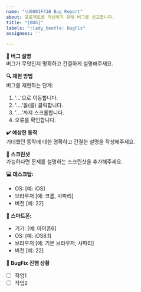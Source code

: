 ```yaml
---
name: "\U0001F41B Bug Report"
about: 프로젝트를 개선하기 위해 버그를 신고합니다.
title: "[BUG]"
labels: ":lady_beetle: BugFix"
assignees: ''

---
```


**🐞 버그 설명**  
버그가 무엇인지 명확하고 간결하게 설명해주세요.

**🔍 재현 방법**  
버그를 재현하는 단계:
1. '...'으로 이동합니다.
2. '....'을(를) 클릭합니다.
3. '....'까지 스크롤합니다.
4. 오류를 확인합니다.

**✔️ 예상한 동작**  
기대했던 동작에 대한 명확하고 간결한 설명을 작성해주세요.

**📸 스크린샷**  
가능하다면 문제를 설명하는 스크린샷을 추가해주세요.

**💻 데스크탑:**  
 - OS: [예: iOS]
 - 브라우저 [예: 크롬, 사파리]
 - 버전 [예: 22]

**📱 스마트폰:**  
 - 기기: [예: 아이폰6] 
 - OS: [예: iOS8.1]
 - 브라우저 [예: 기본 브라우저, 사파리]
 - 버전 [예: 22]

**📝 BugFix 진행 상황**
- [ ] 작업1
- [ ] 작업2
